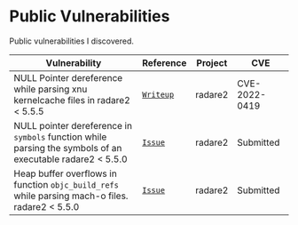 # Public Vulnerabilities

Public vulnerabilities I discovered.

| Vulnerability | Reference | Project | CVE | 
| --- | --- | --- | --- |
| NULL Pointer dereference while parsing xnu kernelcache files in radare2 < 5.5.5 | [`Writeup`](https://huntr.dev/bounties/1f84e79d-70e7-4b29-8b48-a108f81c89aa/) | radare2 | CVE-2022-0419 |
| NULL pointer dereference in `symbols` function while parsing the symbols of an executable radare2 < 5.5.0 | [`Issue`](https://github.com/radareorg/radare2/issues/19478) | radare2 | Submitted |
| Heap buffer overflows in function `objc_build_refs` while parsing mach-o files. radare2 < 5.5.0 | [`Issue`](https://github.com/radareorg/radare2/issues/19476) | radare2 | Submitted |
